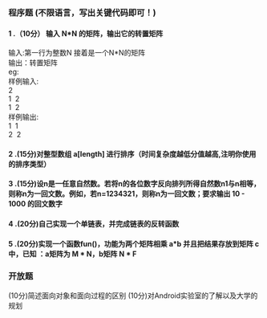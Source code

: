 
### 程序题 (不限语言，写出关键代码即可！)
#### 1 .（10分） 输入 N*N 的矩阵，输出它的转置矩阵
输入:第一行为整数N 接着是一个N*N的矩阵<br>
输出：转置矩阵<br>
eg:<br>
样例输入:<br>
2<br>
1&nbsp;&nbsp;2 <br>
1&nbsp;&nbsp;2 <br>
样例输出:<br>
1&nbsp;&nbsp;1 <br>
2&nbsp;&nbsp;2 <br>
#### 2 .(15分)对整型数组 a[length] 进行排序（时间复杂度越低分值越高,注明你使用的排序类型）
#### 3 .(15分)设n是一任意自然数。若将n的各位数字反向排列所得自然数n1与n相等，则称n为一回文数。例如，若n=1234321，则称n为一回文数；要求输出 10 - 1000 的回文数字
#### 4 .(20分)自己实现一个单链表，并完成链表的反转函数
#### 5 .(20分)实现一个函数fun()，功能为两个矩阵相乘 a*b 并且把结果存放到矩阵 c 中，已知 ：a矩阵为 M * N，b矩阵 N * F
### 开放题 
(10分)简述面向对象和面向过程的区别 
(10分)对Android实验室的了解以及大学的规划





